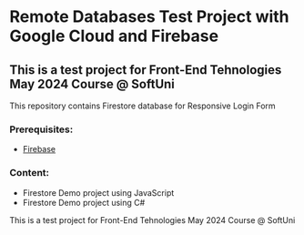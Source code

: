 
# Remote Databases Test Project with Google Cloud and Firebase
## This is a test project for Front-End Tehnologies May 2024 Course @ SoftUni

This repository contains Firestore database for Responsive Login Form

### Prerequisites:

- [Firebase](https://firebase.google.com)
  
### Content:

- Firestore Demo project using JavaScript
- Firestore Demo project using C#
<p></p>

This is a test project for Front-End Tehnologies May 2024 Course @ SoftUni
